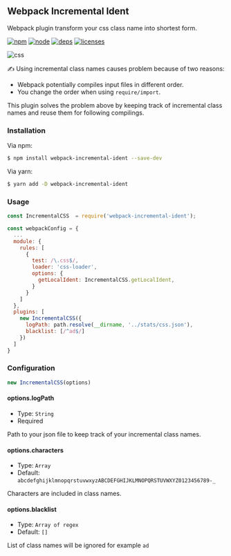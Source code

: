 ## Webpack Incremental Ident

Webpack plugin transform your css class name into shortest form.

[![npm][npm]][npm-url]
[![node][node]][node-url]
[![deps][deps]][deps-url]
[![licenses][licenses]][licenses-url]

![css](https://i.imgur.com/TkpNsCZ.png)

✍️ Using incremental class names causes problem because of two reasons:
+ Webpack potentially compiles input files in different order.
+ You change the order when using `require/import`.

This plugin solves the problem above by keeping track of incremental class names and reuse them for following compilings.

### Installation

Via npm:

```bash
$ npm install webpack-incremental-ident --save-dev
```

Via yarn:

```bash
$ yarn add -D webpack-incremental-ident
```

### Usage

```js
const IncrementalCSS  = require('webpack-incremental-ident');

const webpackConfig = {
  ...
  module: {
    rules: [
      {
        test: /\.css$/,
        loader: 'css-loader',
        options: {
          getLocalIdent: IncrementalCSS.getLocalIdent,
        }
      }
    ]
  },
  plugins: [
    new IncrementalCSS({
      logPath: path.resolve(__dirname, '../stats/css.json'),
      blacklist: [/^ad$/]
    })
  ]
}
```

### Configuration

```js
new IncrementalCSS(options)
```

#### options.logPath

+ Type: `String`
+ Required

Path to your json file to keep track of your incremental class names.

#### options.characters

+ Type: `Array`
+ Default: `abcdefghijklmnopqrstuvwxyzABCDEFGHIJKLMNOPQRSTUVWXYZ0123456789-_`

Characters are included in class names.

#### options.blacklist

+ Type: `Array of regex`
+ Default: `[]`

List of class names will be ignored for example `ad`

[npm]: https://img.shields.io/npm/v/webpack-incremental-ident.svg
[npm-url]: https://npmjs.com/package/webpack-incremental-ident

[node]: https://img.shields.io/node/v/webpack-incremental-ident.svg
[node-url]: https://nodejs.org

[deps]: https://img.shields.io/david/MQuy/webpack-incremental-ident.svg
[deps-url]: https://david-dm.org/MQuy/webpack-incremental-ident

[licenses]:	https://img.shields.io/github/license/MQuy/webpack-incremental-ident.svg
[licenses-url]: https://github.com/MQuy/webpack-incremental-ident/blob/master/LICENSE